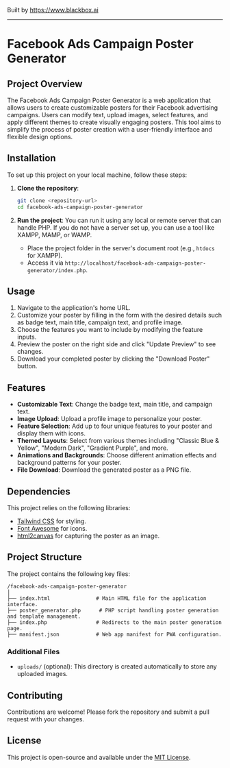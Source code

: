 
Built by https://www.blackbox.ai

---

# Facebook Ads Campaign Poster Generator

## Project Overview
The Facebook Ads Campaign Poster Generator is a web application that allows users to create customizable posters for their Facebook advertising campaigns. Users can modify text, upload images, select features, and apply different themes to create visually engaging posters. This tool aims to simplify the process of poster creation with a user-friendly interface and flexible design options.

## Installation
To set up this project on your local machine, follow these steps:

1. **Clone the repository**:
   ```bash
   git clone <repository-url>
   cd facebook-ads-campaign-poster-generator
   ```

2. **Run the project**: 
   You can run it using any local or remote server that can handle PHP. If you do not have a server set up, you can use a tool like XAMPP, MAMP, or WAMP. 
   - Place the project folder in the server's document root (e.g., `htdocs` for XAMPP).
   - Access it via `http://localhost/facebook-ads-campaign-poster-generator/index.php`.

## Usage
1. Navigate to the application's home URL.
2. Customize your poster by filling in the form with the desired details such as badge text, main title, campaign text, and profile image.
3. Choose the features you want to include by modifying the feature inputs.
4. Preview the poster on the right side and click "Update Preview" to see changes.
5. Download your completed poster by clicking the "Download Poster" button.

## Features
- **Customizable Text**: Change the badge text, main title, and campaign text.
- **Image Upload**: Upload a profile image to personalize your poster.
- **Feature Selection**: Add up to four unique features to your poster and display them with icons.
- **Themed Layouts**: Select from various themes including "Classic Blue & Yellow", "Modern Dark", "Gradient Purple", and more.
- **Animations and Backgrounds**: Choose different animation effects and background patterns for your poster.
- **File Download**: Download the generated poster as a PNG file.

## Dependencies
This project relies on the following libraries:
- [Tailwind CSS](https://tailwindcss.com/) for styling.
- [Font Awesome](https://fontawesome.com/) for icons.
- [html2canvas](https://html2canvas.hertzen.com/) for capturing the poster as an image.

## Project Structure
The project contains the following key files:

```
/facebook-ads-campaign-poster-generator
│
├── index.html               # Main HTML file for the application interface.
├── poster_generator.php      # PHP script handling poster generation and template management.
├── index.php                # Redirects to the main poster generation page.
├── manifest.json            # Web app manifest for PWA configuration.
```

### Additional Files
- `uploads/` (optional): This directory is created automatically to store any uploaded images.

## Contributing
Contributions are welcome! Please fork the repository and submit a pull request with your changes.

## License
This project is open-source and available under the [MIT License](LICENSE).
